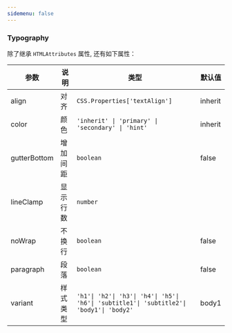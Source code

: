 ```yaml
---
sidemenu: false
---
```


### Typography
除了继承 `HTMLAttributes` 属性, 还有如下属性：

| 参数	|说明	|类型	|默认值
| --- | --- | --- | ---
| align | 对齐 | `CSS.Properties['textAlign']` | inherit
| color | 颜色 | `'inherit' \| 'primary' \| 'secondary' \| 'hint'` | inherit
| gutterBottom | 增加间距 | `boolean` | false
| lineClamp | 显示行数 | `number` |
| noWrap | 不换行 | `boolean` | false
| paragraph | 段落 | `boolean` | false
| variant | 样式类型 | `'h1'\| 'h2'\| 'h3'\| 'h4'\| 'h5'\| 'h6'\| 'subtitle1'\| 'subtitle2'\| 'body1'\| 'body2'` | body1

